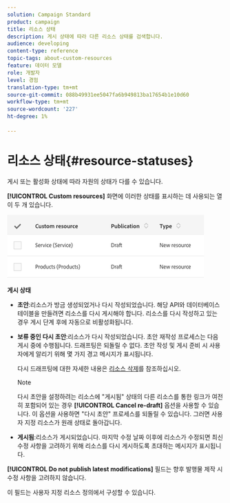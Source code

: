 ```yaml
---
solution: Campaign Standard
product: campaign
title: 리소스 상태
description: 게시 상태에 따라 다른 리소스 상태를 검색합니다.
audience: developing
content-type: reference
topic-tags: about-custom-resources
feature: 데이터 모델
role: 개발자
level: 경험
translation-type: tm+mt
source-git-commit: 088b49931ee5047fa6b949813ba17654b1e10d60
workflow-type: tm+mt
source-wordcount: '227'
ht-degree: 1%

---
```



# 리소스 상태{#resource-statuses}

게시 또는 활성화 상태에 따라 자원의 상태가 다를 수 있습니다.

**[!UICONTROL Custom resources]** 화면에 이러한 상태를 표시하는 데 사용되는 열이 두 개 있습니다.

![](assets/schema_colonne_1.png)

**게시 상태**

* **초안**:리소스가 방금 생성되었거나 다시 작성되었습니다. 해당 API와 데이터베이스 테이블을 만들려면 리소스를 다시 게시해야 합니다. 리소스를 다시 작성하고 있는 경우 게시 단계 후에 자동으로 비활성화됩니다.
* **보류 중인 다시 초안**:리소스가 다시 작성되었습니다. 초안 재작성 프로세스는 다음 게시 중에 수행됩니다. 드래프팅은 되돌릴 수 없다. 초안 작성 및 게시 준비 시 사용자에게 알리기 위해 몇 가지 경고 메시지가 표시됩니다.

   다시 드래프팅에 대한 자세한 내용은 [리소스 삭제](../../developing/using/deleting-a-resource.md)를 참조하십시오.

   >[!NOTE]
   >
   >다시 초안을 설정하려는 리소스에 &quot;게시됨&quot; 상태의 다른 리소스를 통한 링크가 여전히 포함되어 있는 경우 **[!UICONTROL Cancel re-draft]** 옵션을 사용할 수 있습니다. 이 옵션을 사용하면 &quot;다시 초안&quot; 프로세스를 되돌릴 수 있습니다. 그러면 사용자 지정 리소스가 원래 상태로 돌아갑니다.

* **게시됨**:리소스가 게시되었습니다. 마지막 수정 날짜 이후에 리소스가 수정되면 최신 수정 사항을 고려하기 위해 리소스를 다시 게시하도록 초대하는 메시지가 표시됩니다.

**[!UICONTROL Do not publish latest modifications]** 필드는 향후 발행물 제작 시 수정 사항을 고려하지 않습니다.

이 필드는 사용자 지정 리소스 정의에서 구성할 수 있습니다.

